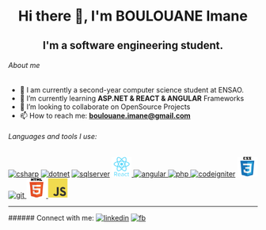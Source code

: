 <h1 align="center">Hi there 👋, I'm BOULOUANE Imane</h1>
<h2 align="center">I'm a software engineering student.</h2>

###### About me

- 🔭 I am currently a second-year computer science student at ENSAO.
- 🌱 I’m currently learning **ASP.NET & REACT & ANGULAR** Frameworks
- 👯 I’m looking to collaborate on OpenSource Projects
- 📫 How to reach me: **boulouane.imane@gmail.com**

###### Languages and tools I use:
<p align="left">
 <a href="https://docs.microsoft.com/en-us/dotnet/csharp/" target="_blank"><img src="https://cdn.jsdelivr.net/gh/devicons/devicon/icons/csharp/csharp-original.svg" alt="csharp" width="40" height="40"/></a>
 <a href="https://dotnet.microsoft.com/en-us/" target="_blank"> 
 <img src="https://cdn.jsdelivr.net/gh/devicons/devicon/icons/dotnetcore/dotnetcore-original.svg" alt="dotnet" width="40" height="40"/></a>
 <a href="https://www.microsoft.com/en-us/sql-server/sql-server-downloads" target="_blank"><img src="https://cdn.jsdelivr.net/gh/devicons/devicon/icons/microsoftsqlserver/microsoftsqlserver-plain-wordmark.svg" alt="sqlserver" width="40" height="40"/></a>
 <a href="https://reactjs.org/" target="_blank"> <img src="https://raw.githubusercontent.com/devicons/devicon/master/icons/react/react-original-wordmark.svg" alt="react" width="40" height="40"/> </a>
<a href="https://angular.io/" target="_blank"> 
 <img src="https://cdn.jsdelivr.net/gh/devicons/devicon/icons/angularjs/angularjs-original.svg" alt="angular" width="40" height="40"/>
</a>
<a href="https://www.php.net/" target="_blank"> <img src="https://www.vectorlogo.zone/logos/php/php-icon.svg" alt="php" width="40" height="40"/> </a>
 <a href="https://www.codeigniter.com/" target="_blank"><img src="https://cdn.jsdelivr.net/gh/devicons/devicon/icons/codeigniter/codeigniter-plain-wordmark.svg" alt="codeigniter" width="40" height="40"/></a>
 <a href="https://www.w3schools.com/css/" target="_blank"> <img src="https://raw.githubusercontent.com/devicons/devicon/master/icons/css3/css3-original-wordmark.svg" alt="css3" width="40" height="40"/> </a>
<a href="https://git-scm.com/" target="_blank"> <img src="https://www.vectorlogo.zone/logos/git-scm/git-scm-icon.svg" alt="git" width="40" height="40"/> </a>
<a href="https://www.w3.org/html/" target="_blank"> <img src="https://raw.githubusercontent.com/devicons/devicon/master/icons/html5/html5-original-wordmark.svg" alt="html5" width="40" height="40"/> </a>
<a href="https://developer.mozilla.org/en-US/docs/Web/JavaScript" target="_blank"> <img src="https://raw.githubusercontent.com/devicons/devicon/master/icons/javascript/javascript-original.svg" alt="javascript" width="40" height="40"/> </a>
</p>
<hr/>
###### Connect with me:
<a href="https://www.linkedin.com/in/imane-boulouane-0ba280199/" target="_blank"><img src="https://cdn.jsdelivr.net/gh/devicons/devicon/icons/linkedin/linkedin-original.svg" alt="linkedin" width="40" height="40"/></a>
<a href="https://www.facebook.com/imane.bln.5/" target="_blank">
            <img src="https://cdn.jsdelivr.net/gh/devicons/devicon/icons/facebook/facebook-original.svg" alt="fb" width="40" height="40"/>
          </a>
